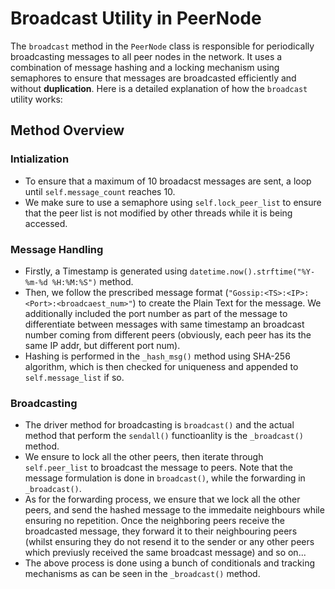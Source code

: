 # Broadcast Utility in PeerNode

The `broadcast` method in the `PeerNode` class is responsible for periodically broadcasting messages to all peer nodes in the network. It uses a combination of message hashing and a locking mechanism using semaphores to ensure that messages are broadcasted efficiently and without <b>duplication</b>. Here is a detailed explanation of how the `broadcast` utility works:

## Method Overview

### Intialization

- To ensure that a maximum of 10 broadacst messages are sent, a loop until `self.message_count` reaches 10.
- We make sure to use a semaphore using `self.lock_peer_list` to ensure that the peer list is not modified by other threads while it is being accessed.

### Message Handling

- Firstly, a Timestamp is generated using `datetime.now().strftime("%Y-%m-%d %H:%M:%S")` method.
- Then, we follow the prescribed message format (`"Gossip:<TS>:<IP>:<Port>:<broadcaest_num>"`) to create the Plain Text for the message. We additionally included the port number as part of the message to differentiate between messages with same timestamp an broadcast number coming from different peers (obviously, each peer has its the same IP addr, but different port num).
- Hashing is performed in the `_hash_msg()` method using SHA-256 algorithm, which is then checked for uniqueness and appended to `self.message_list` if so.

### Broadcasting

- The driver method for broadcasting is `broadcast()` and the actual method that perform the `sendall()` functioanlity is the `_broadcast()` method.
- We ensure to lock all the other peers, then iterate through `self.peer_list` to broadcast the message to peers. Note that the message formulation is done in `broadcast()`, while the forwarding in `_broadcast()`.
- As for the forwarding process, we ensure that we lock all the other peers, and send the hashed message to the immedaite neighbours while ensuring no repetition. Once the neighboring peers receive the broadcasted message, they forward it to their neighbouring peers (whilst ensuring they do not resend it to the sender or any other peers which previusly received the same broadcast message) and so on...
- The above process is done using a bunch of conditionals and tracking mechanisms as can be seen in the `_broadcast()` method.

